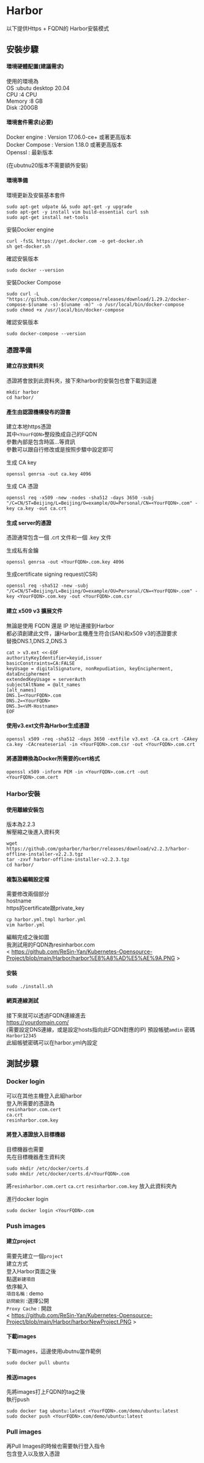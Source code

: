 # Harbor  
以下提供Https + FQDN的 Harbor安裝模式  

## 安裝步驟  

#### 環境硬體配置(建議需求)  
使用的環境為  
OS      :ubutu desktop 20.04  
CPU     :4 CPU  
Memory  :8 GB  
Disk    :200GB  

#### 環境套件需求(必要)  
Docker engine   : Version 17.06.0-ce+ 或著更高版本  
Docker Compose  : Version 1.18.0 或著更高版本  
Openssl         : 最新版本  

(在ubutnu20版本不需要額外安裝)  

#### 環境準備  

環境更新及安裝基本套件  
```
sudo apt-get udpate && sudo apt-get -y upgrade
sudo apt-get -y install vim build-essential curl ssh
sudo apt-get install net-tools
```

安裝Docker engine    
```
curl -fsSL https://get.docker.com -o get-docker.sh
sh get-docker.sh
```

確認安裝版本
```
sudo docker --version
```

安裝Docker Compose    
```
sudo curl -L "https://github.com/docker/compose/releases/download/1.29.2/docker-compose-$(uname -s)-$(uname -m)" -o /usr/local/bin/docker-compose
sudo chmod +x /usr/local/bin/docker-compose
```

確認安裝版本
```
sudo docker-compose --version
```

### 憑證準備  

#### 建立存放資料夾  

憑證將會放到此資料夾，接下來harbor的安裝包也會下載到這邊  
```
mkdir harbor
cd harbor/
```

#### 產生由認證機構發布的證書  

建立本地https憑證  
其中`<YourFQDN>`整段換成自己的FQDN  
參數內部是包含時區...等資訊  
參數可以跟自行修改或是按照步驟中設定即可  


生成 CA key
```
openssl genrsa -out ca.key 4096
```

生成 CA 憑證
```
openssl req -x509 -new -nodes -sha512 -days 3650 -subj  "/C=CN/ST=Beijing/L=Beijing/O=example/OU=Personal/CN=<YourFQDN>.com" -key ca.key -out ca.crt
```

#### 生成 server的憑證  

憑證通常包含一個 .crt 文件和一個 .key 文件  

生成私有金鑰  
```
openssl genrsa -out <YourFQDN>.com.key 4096
```

生成certificate signing request(CSR)  
```
openssl req -sha512 -new -subj "/C=CN/ST=Beijing/L=Beijing/O=example/OU=Personal/CN=<YourFQDN>.com" -key <YourFQDN>.com.key -out <YourFQDN>.com.csr
```

#### 建立 x509 v3 擴展文件  

無論是使用 FQDN 還是 IP 地址連接到Harbor  
都必須創建此文件，讓Harbor主機產生符合(SAN)和x509 v3的憑證要求  
替換DNS.1,DNS.2,DNS.3  
```
cat > v3.ext <<-EOF
authorityKeyIdentifier=keyid,issuer
basicConstraints=CA:FALSE
keyUsage = digitalSignature, nonRepudiation, keyEncipherment, dataEncipherment
extendedKeyUsage = serverAuth
subjectAltName = @alt_names
[alt_names]
DNS.1=<YourFQDN>.com
DNS.2=<YourFQDN>
DNS.3=<VM-Hostname>
EOF
```

#### 使用v3.ext文件為Harbor生成憑證  

```
openssl x509 -req -sha512 -days 3650 -extfile v3.ext -CA ca.crt -CAkey ca.key -CAcreateserial -in <YourFQDN>.com.csr -out <YourFQDN>.com.crt
```

#### 將憑證轉換為Docker所需要的cert格式  
```
openssl x509 -inform PEM -in <YourFQDN>.com.crt -out <YourFQDN>.com.cert
```

### Harbor安裝  

#### 使用離線安裝包  

版本為2.2.3  
解壓縮之後進入資料夾
```
wget https://github.com/goharbor/harbor/releases/download/v2.2.3/harbor-offline-installer-v2.2.3.tgz
tar -zxvf harbor-offline-installer-v2.2.3.tgz
cd harbor/
```

#### 複製及編輯設定檔  

需要修改兩個部分  
hostname  
https的certificate跟private_key  
```
cp harbor.yml.tmpl harbor.yml
vim harbor.yml 
```
編輯完成之後如圖  
我測試用的FQDN為resinharbor.com  
< https://github.com/ReSin-Yan/Kubernetes-Opensource-Project/blob/main/Harbor/harbor%E8%A8%AD%E5%AE%9A.PNG >    

#### 安裝  

```
sudo ./install.sh
```

#### 網頁連線測試
接下來就可以透過FQDN連線進去  
<https://yourdomain.com/>  
(需要設定DNS連線，或是設定hosts指向此FQDN對應的IP)
預設帳號`amdin` 密碼  `Harbor12345`  
此組帳號密碼可以在harbor.yml內設定  

## 測試步驟  

### Docker login  

可以在其他主機登入此組harbor  
登入所需要的憑證為  
`resinharbor.com.cert`  
`ca.crt`  
`resinharbor.com.key`   

#### 將登入憑證放入目標機器  

目標機器也需要  
先在目標機器產生資料夾  
```
sudo mkdir /etc/docker/certs.d
sudo mkdir /etc/docker/certs.d/<YourFQDN>.com
```
將`resinharbor.com.cert` `ca.crt` `resinharbor.com.key` 放入此資料夾內

進行docker login
```
sudo docker login <YourFQDN>.com
```

### Push images

#### 建立project

需要先建立一個`project`  
建立方式  
登入Harbor頁面之後  
點選`新建項目`  
依序輸入  
`項目名稱`      : demo  
`訪問級別`      :選擇公開  
`Proxy Cache`   : 開啟  
< https://github.com/ReSin-Yan/Kubernetes-Opensource-Project/blob/main/Harbor/harborNewProject.PNG >    

#### 下載images  

下載images，這邊使用ubutnu當作範例  
```
sudo docker pull ubuntu
```

#### 推送images

先將images打上FQDN的tag之後  
執行push  
```
sudo docker tag ubuntu:latest <YourFQDN>.com/demo/ubuntu:latest
sudo docker push <YourFQDN>.com/demo/ubuntu:latest
```

### Pull images

再Pull Images的時候也需要執行登入指令   
包含登入以及放入憑證  
